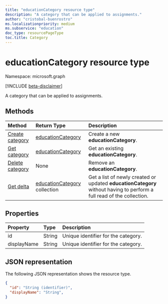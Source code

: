 ```yaml
---
title: "educationCategory resource type"
description: "A category that can be applied to assignments."
author: "cristobal-buenrostro"
ms.localizationpriority: medium
ms.subservice: "education"
doc_type: resourcePageType
toc.title: Category
---
```


# educationCategory resource type

Namespace: microsoft.graph

[!INCLUDE [beta-disclaimer](../../includes/beta-disclaimer.md)]

A category that can be applied to assignments.


## Methods

| Method		   | Return Type	|Description|
|:---------------|:--------|:----------|
|[Create category](../api/educationclass-post-category.md) | [educationCategory](educationcategory.md) | Create a new **educationCategory**.|
|[Get category](../api/educationcategory-get.md) | [educationCategory](educationcategory.md) | Get an existing **educationCategory**.|
|[Delete category](../api/educationcategory-delete.md) | None | Remove an **educationCategory**.|
|[Get delta](../api/educationcategory-delta.md)|[educationCategory](../resources/educationcategory.md) collection|Get a list of newly created or updated **educationCategory** without having to perform a full read of the collection.|


## Properties
| Property	   | Type	|Description|
|:---------------|:--------|:----------|
|id|String|Unique identifier for the category.|
|displayName|String|Unique identifier for the category.|

## JSON representation

The following JSON representation shows the resource type.

<!-- {
  "blockType": "resource",
  "optionalProperties": [

  ],
  "@odata.type": "microsoft.graph.educationCategory"
}-->

```json
{
  "id": "String (identifier)",
  "displayName": "String",
}

```

<!-- uuid: 8fcb5dbc-d5aa-4681-8e31-b001d5168d79
2015-10-25 14:57:30 UTC -->
<!--
{
  "type": "#page.annotation",
  "description": "educationCategory resource",
  "keywords": "",
  "section": "documentation",
  "tocPath": "",
  "suppressions": []
}
-->
